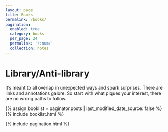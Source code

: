 ```yaml
---
layout: page
title: Books
permalink: /books/
pagination: 
  enabled: true
  category: books
  per_page: 24
  permalink: '/:num/'
  collection: notes
---
```


<h1>Library<span class="color-subtext">/Anti-library</span></h1>

<p>It’s meant to all overlap in unexpected ways and spark surprises. There are links and annotations galore. So start with what piques your interest, there are no wrong paths to follow.</p>

{% assign booklist = paginator.posts | last_modified_date_source: false %}
{% include booklist.html %}

  {% include pagination.html %}